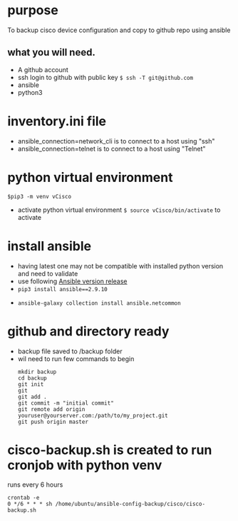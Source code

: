 # purpose
 To backup cisco device configuration and copy to github repo using ansible
## what you will need.
  - A github account
  - ssh login to github with public key `$ ssh -T git@github.com`
  - ansible
  - python3
# inventory.ini file
- ansible_connection=network_cli  is to connect to a host using "ssh"
- ansible_connection=telnet  is to connect to a host using "Telnet"
# python virtual environment
~~~
$pip3 -m venv vCisco
~~~
- activate python virtual environment
  `$ source vCisco/bin/activate` to activate
# install ansible
* having latest one may not be compatible with installed python version and need to validate
 * use following [Ansible version release](https://docs.ansible.com/ansible/latest/reference_appendices/release_and_maintenance.html)
 * `pip3 install ansible==2.9.10`
- `ansible-galaxy collection install ansible.netcommon`
# github and directory ready
* backup file saved to <directoty>/backup folder
* wil need to run few commands to begin
  ~~~
  mkdir backup
  cd backup
  git init
  git
  git add .
  git commit -m "initial commit"
  git remote add origin youruser@yourserver.com:/path/to/my_project.git
  git push origin master
  ~~~ 
# cisco-backup.sh is created to run cronjob with python venv
runs every 6 hours 
~~~
crontab -e
0 */6 * * * sh /home/ubuntu/ansible-config-backup/cisco/cisco-backup.sh
~~~
